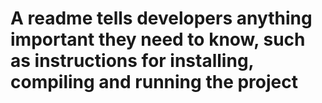 # A readme tells developers anything important they need to know, such as instructions for installing, compiling and running the project
